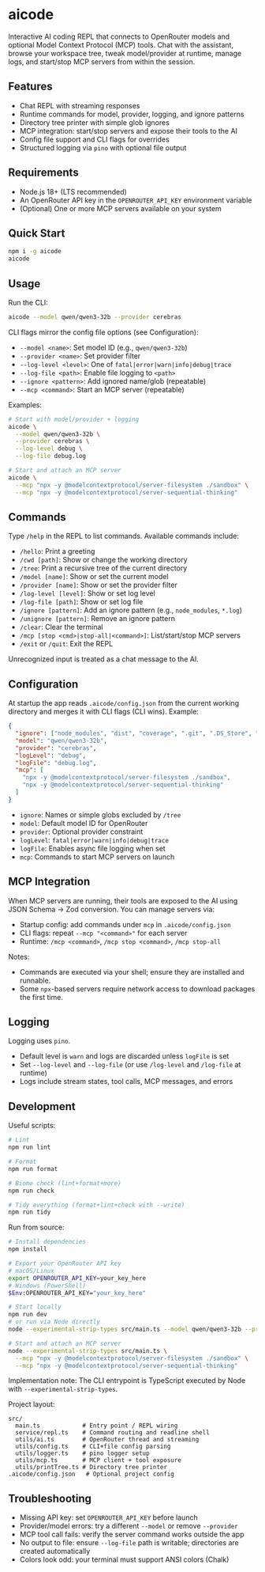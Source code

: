 # aicode

Interactive AI coding REPL that connects to OpenRouter models and optional Model Context Protocol (MCP) tools. Chat with the assistant, browse your workspace tree, tweak model/provider at runtime, manage logs, and start/stop MCP servers from within the session.

## Features

- Chat REPL with streaming responses
- Runtime commands for model, provider, logging, and ignore patterns
- Directory tree printer with simple glob ignores
- MCP integration: start/stop servers and expose their tools to the AI
- Config file support and CLI flags for overrides
- Structured logging via `pino` with optional file output

## Requirements

- Node.js 18+ (LTS recommended)
- An OpenRouter API key in the `OPENROUTER_API_KEY` environment variable
- (Optional) One or more MCP servers available on your system

## Quick Start

```bash
npm i -g aicode
aicode
```

## Usage

Run the CLI:

```bash
aicode --model qwen/qwen3-32b --provider cerebras
```

CLI flags mirror the config file options (see Configuration):

- `--model <name>`: Set model ID (e.g., `qwen/qwen3-32b`)
- `--provider <name>`: Set provider filter
- `--log-level <level>`: One of `fatal|error|warn|info|debug|trace`
- `--log-file <path>`: Enable file logging to `<path>`
- `--ignore <pattern>`: Add ignored name/glob (repeatable)
- `--mcp <command>`: Start an MCP server (repeatable)

Examples:

```bash
# Start with model/provider + logging
aicode \
  --model qwen/qwen3-32b \
  --provider cerebras \
  --log-level debug \
  --log-file debug.log

# Start and attach an MCP server
aicode \
  --mcp "npx -y @modelcontextprotocol/server-filesystem ./sandbox" \
  --mcp "npx -y @modelcontextprotocol/server-sequential-thinking"
```

## Commands

Type `/help` in the REPL to list commands. Available commands include:

- `/hello`: Print a greeting
- `/cwd [path]`: Show or change the working directory
- `/tree`: Print a recursive tree of the current directory
- `/model [name]`: Show or set the current model
- `/provider [name]`: Show or set the provider filter
- `/log-level [level]`: Show or set log level
- `/log-file [path]`: Show or set log file
- `/ignore [pattern]`: Add an ignore pattern (e.g., `node_modules`, `*.log`)
- `/unignore [pattern]`: Remove an ignore pattern
- `/clear`: Clear the terminal
- `/mcp [stop <cmd>|stop-all|<command>]`: List/start/stop MCP servers
- `/exit` or `/quit`: Exit the REPL

Unrecognized input is treated as a chat message to the AI.

## Configuration

At startup the app reads `.aicode/config.json` from the current working directory and merges it with CLI flags (CLI wins). Example:

```json
{
  "ignore": ["node_modules", "dist", "coverage", ".git", ".DS_Store", "*.log"],
  "model": "qwen/qwen3-32b",
  "provider": "cerebras",
  "logLevel": "debug",
  "logFile": "debug.log",
  "mcp": [
    "npx -y @modelcontextprotocol/server-filesystem ./sandbox",
    "npx -y @modelcontextprotocol/server-sequential-thinking"
  ]
}
```

- `ignore`: Names or simple globs excluded by `/tree`
- `model`: Default model ID for OpenRouter
- `provider`: Optional provider constraint
- `logLevel`: `fatal|error|warn|info|debug|trace`
- `logFile`: Enables async file logging when set
- `mcp`: Commands to start MCP servers on launch

## MCP Integration

When MCP servers are running, their tools are exposed to the AI using JSON Schema → Zod conversion. You can manage servers via:

- Startup config: add commands under `mcp` in `.aicode/config.json`
- CLI flags: repeat `--mcp "<command>"` for each server
- Runtime: `/mcp <command>`, `/mcp stop <command>`, `/mcp stop-all`

Notes:

- Commands are executed via your shell; ensure they are installed and runnable.
- Some `npx`-based servers require network access to download packages the first time.

## Logging

Logging uses `pino`.

- Default level is `warn` and logs are discarded unless `logFile` is set
- Set `--log-level` and `--log-file` (or use `/log-level` and `/log-file` at runtime)
- Logs include stream states, tool calls, MCP messages, and errors

## Development

Useful scripts:

```bash
# Lint
npm run lint

# Format
npm run format

# Biome check (lint+format+more)
npm run check

# Tidy everything (format+lint+check with --write)
npm run tidy
```

Run from source:

```bash
# Install dependencies
npm install

# Export your OpenRouter API key
# macOS/Linux
export OPENROUTER_API_KEY=your_key_here
# Windows (PowerShell)
$Env:OPENROUTER_API_KEY="your_key_here"

# Start locally
npm run dev
# or run via Node directly
node --experimental-strip-types src/main.ts --model qwen/qwen3-32b --provider cerebras

# Start and attach an MCP server
node --experimental-strip-types src/main.ts \
  --mcp "npx -y @modelcontextprotocol/server-filesystem ./sandbox" \
  --mcp "npx -y @modelcontextprotocol/server-sequential-thinking"
```

Implementation note: The CLI entrypoint is TypeScript executed by Node with `--experimental-strip-types`.

Project layout:

```
src/
  main.ts            # Entry point / REPL wiring
  service/repl.ts    # Command routing and readline shell
  utils/ai.ts        # OpenRouter thread and streaming
  utils/config.ts    # CLI+file config parsing
  utils/logger.ts    # pino logger setup
  utils/mcp.ts       # MCP client + tool exposure
  utils/printTree.ts # Directory tree printer
.aicode/config.json   # Optional project config
```

## Troubleshooting

- Missing API key: set `OPENROUTER_API_KEY` before launch
- Provider/model errors: try a different `--model` or remove `--provider`
- MCP tool call fails: verify the server command works outside the app
- No output to file: ensure `--log-file` path is writable; directories are created automatically
- Colors look odd: your terminal must support ANSI colors (Chalk)
